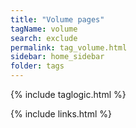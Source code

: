 ```yaml
---
title: "Volume pages"
tagName: volume
search: exclude
permalink: tag_volume.html
sidebar: home_sidebar
folder: tags
---
```

{% include taglogic.html %}

{% include links.html %}
